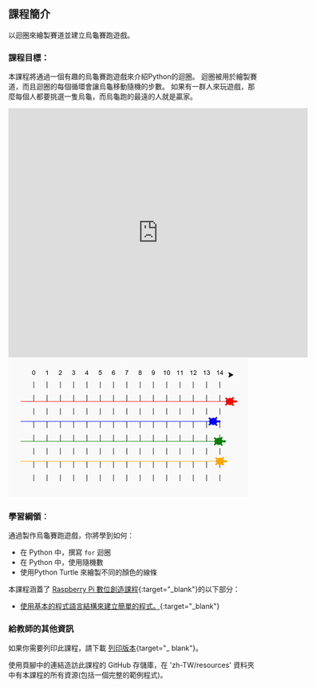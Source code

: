 ## 課程簡介

以迴圈來繪製賽道並建立烏龜賽跑遊戲。

### 課程目標：

本課程將通過一個有趣的烏龜賽跑遊戲來介紹Python的迴圈。 迴圈被用於繪製賽道，而且迴圈的每個循環會讓烏龜移動隨機的步數。 如果有一群人來玩遊戲，那麼每個人都要挑選一隻烏龜，而烏龜跑的最遠的人就是贏家。

<div class="trinket">
  <iframe src="https://trinket.io/embed/python/9339862606?outputOnly=true&start=result" width="600" height="500" frameborder="0" marginwidth="0" marginheight="0" allowfullscreen>
  </iframe>
  <img src="images/race-finished.png">
</div>

### 學習綱領︰

通過製作烏龜賽跑遊戲，你將學到如何：

+ 在 Python 中，撰寫 `for` 迴圈
+ 在 Python 中，使用隨機數
+ 使用Python Turtle 來繪製不同的顏色的線條

本課程涵蓋了 [Raspberry Pi 數位創造課程](http://rpf.io/curriculum){:target="_blank"}的以下部分：

+ [使用基本的程式語言結構來建立簡單的程式。](https://www.raspberrypi.org/curriculum/programming/creator/){:target="_blank"}

### 給教師的其他資訊

如果你需要列印此課程，請下載 [列印版本](https://projects.raspberrypi.org/zh-TW/projects/turtle-race/print){target="_ blank"}。

使用頁腳中的連結造訪此課程的 GitHub 存儲庫，在 'zh-TW/resources' 資料夾中有本課程的所有資源(包括一個完整的範例程式)。